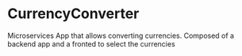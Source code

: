 # CurrencyConverter
Microservices App that allows converting currencies. Composed of a backend app and a fronted to select the currencies

